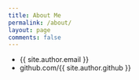 ```yaml
---
title: About Me
permalink: /about/
layout: page
comments: false
---
```


- {{ site.author.email }}
- github.com/{{ site.author.github }}

